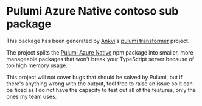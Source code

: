 # Pulumi Azure Native contoso sub package

This package has been generated by [Ankvi](https://github.com/Ankvi)'s [pulumi
transformer](https://github.com/Ankvi/pulumi-transformer) project.

The project splits the [Pulumi Azure Native](https://github.com/pulumi/pulumi-azure-native)
npm package into smaller, more manageable packages that won't break your TypeScript
server because of too high memory usage.

This project will not cover bugs that should be solved by Pulumi, but if there's
anything wrong with the output, feel free to raise an issue so it can be fixed as
I do not have the capacity to test out all of the features, only the ones my
team uses.
